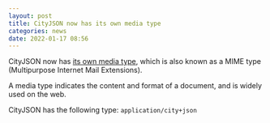 ```yaml
---
layout: post
title: CityJSON now has its own media type
categories: news
date: 2022-01-17 08:56
---
```


CityJSON now has [its own media type](https://www.iana.org/assignments/media-types/application/city+json), which is also known as a MIME type (Multipurpose Internet Mail Extensions).

A media type indicates the content and format of a document, and is widely used on the web.

CityJSON has the following type: `application/city+json`